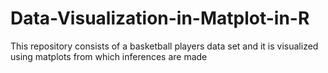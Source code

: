 # Data-Visualization-in-Matplot-in-R
This repository consists of a basketball players data set and it is visualized using matplots from which inferences are made
